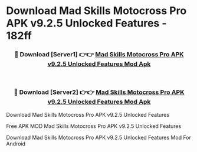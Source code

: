 # Download Mad Skills Motocross Pro APK v9.2.5 Unlocked Features - 182ff



<div align="center">
<h3>🔴 Download [Server1] 👉👉 <a href="https://momento.my/?title=Mad_Skills_Motocross_Pro_APK_v9.2.5_Unlocked_Features">Mad Skills Motocross Pro APK v9.2.5 Unlocked Features Mod Apk</a></h3><br>

<h3>🔴 Download [Server2] 👉👉 <a href="https://momento.my/?title=Mad_Skills_Motocross_Pro_APK_v9.2.5_Unlocked_Features">Mad Skills Motocross Pro APK v9.2.5 Unlocked Features Mod Apk</a></h3>
</div>



Download Mad Skills Motocross Pro APK v9.2.5 Unlocked Features 

Free APK MOD Mad Skills Motocross Pro APK v9.2.5 Unlocked Features 

Download Mad Skills Motocross Pro APK v9.2.5 Unlocked Features Mod For Android
